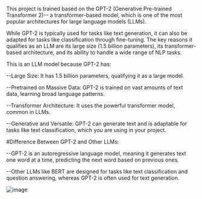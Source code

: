This project is trained based on the GPT-2 (Generative Pre-trained Transformer 2)-- a transformer-based model, which is one of the most popular architectures for large language models (LLMs).

While GPT-2 is typically used for tasks like text generation, it can also be adapted for tasks like classification through fine-tuning. The key reasons it qualifies as an LLM are its large size (1.5 billion parameters), its transformer-based architecture, and its ability to handle a wide range of NLP tasks.

This is an LLM model because GPT-2 has:

--Large Size: It has 1.5 billion parameters, qualifying it as a large model.

--Pretrained on Massive Data: GPT-2 is trained on vast amounts of text data, learning broad language patterns.

--Transformer Architecture: It uses the powerful transformer model, common in LLMs.

--Generative and Versatile: GPT-2 can generate text and is adaptable for tasks like text classification, which you are using in your project.


#Difference Between GPT-2 and Other LLMs:

--GPT-2 is an autoregressive language model, meaning it generates text one word at a time, predicting the next word based on previous ones.

--Other LLMs like BERT are designed for tasks like text classification and question answering, whereas GPT-2 is often used for text generation.


![image](https://github.com/user-attachments/assets/837cb61d-c04c-4e78-9b67-2ed5c3d1022b)





